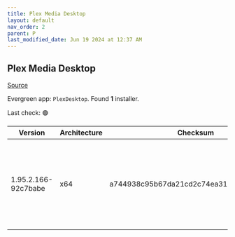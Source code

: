 ```yaml
---
title: Plex Media Desktop
layout: default
nav_order: 2
parent: P
last_modified_date: Jun 19 2024 at 12:37 AM
---
```


## Plex Media Desktop

[Source](https://www.plex.tv/media-server-downloads/)

Evergreen app: `PlexDesktop`. Found **1** installer.

Last check: 🟢

| Version             | Architecture | Checksum                                 | URI                                                                                                                                                                                                              |
| ------------------- | ------------ | ---------------------------------------- | ---------------------------------------------------------------------------------------------------------------------------------------------------------------------------------------------------------------- |
| 1.95.2.166-92c7babe | x64          | a744938c95b67da21cd2c74ea31264a8afe616cb | [https://downloads.plex.tv/plex-desktop/1.95.2.166-92c7babe/windows/Plex-1.95.2.166-92c7babe-x86_64.exe](https://downloads.plex.tv/plex-desktop/1.95.2.166-92c7babe/windows/Plex-1.95.2.166-92c7babe-x86_64.exe) |
